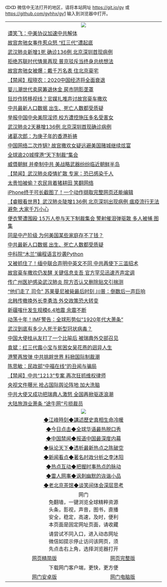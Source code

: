 ↀↀ 微信中无法打开的地区，请将本站网址 https://git.io/gy 或 https://github.com/gyhhx/gy1 输入到浏览器中打开。 

 <table>

  <tr>
    <td colspan="2" align=center><img src="https://cdn.jsdelivr.net/gh/gyoupiodf/im1/20190822-2.jpg"></td>
 </tr>
<tr><td colspan="2" align="left"><a href="https://xball.casa/oo.aspx?name=c1119573&key=eqxowaguscvmxdgc&from=gy">谭笑飞：中美协议加速中共解体</a></td></tr>
<tr><td colspan="2" align="left"><a href="https://xball.casa/oo.aspx?name=c1119575&key=eqxowaguscvmxdgc&from=gy">故宫奔驰女事件惹众怒 “红三代”遭起底</a></td></tr>
<tr><td colspan="2" align="left"><a href="https://xball.casa/oo.aspx?name=c1119562&key=eqxowaguscvmxdgc&from=gy">武汉肺炎新增1死 确诊136例 北京深圳首现病例</a></td></tr>
<tr><td colspan="2" align="left"><a href="https://xball.casa/oo.aspx?name=c1119576&key=eqxowaguscvmxdgc&from=gy">拒绝苏联时代情景再现 普京驳斥当终身总统想法</a></td></tr>
<tr><td colspan="2" align="left"><a href="https://xball.casa/oo.aspx?name=c1119543&key=eqxowaguscvmxdgc&from=gy">故宫奔驰女被爆：戴千万名表 住北京豪宅</a></td></tr>
<tr><td colspan="2" align="left"><a href="https://xball.casa/oo.aspx?name=c1119578&key=eqxowaguscvmxdgc&from=gy">【禁闻】程晓农：2020中国经济将全面衰退</a></td></tr>
<tr><td colspan="2" align="left"><a href="https://xball.casa/oo.aspx?name=c1119569&key=eqxowaguscvmxdgc&from=gy">婴儿潮世代卖房筹退休金 房市阴影垄罩</a></td></tr>
<tr><td colspan="2" align="left"><a href="https://xball.casa/oo.aspx?name=c1119544&key=eqxowaguscvmxdgc&from=gy">狂炒作转移视线？官媒扎堆声讨故宫豪车撒欢</a></td></tr>
<tr><td colspan="2" align="left"><a href="https://xball.casa/oo.aspx?name=c1119579&key=eqxowaguscvmxdgc&from=gy">中共最新人口数据 出生、死亡人数都受质疑</a></td></tr>
<tr><td colspan="2" align="left"><a href="https://xball.casa/oo.aspx?name=c1119557&key=eqxowaguscvmxdgc&from=gy">举报中国中央美院淫师 校方遭控施压多名受害女</a></td></tr>
<tr><td colspan="2" align="left"><a href="https://xball.casa/oo.aspx?name=c1119585&key=eqxowaguscvmxdgc&from=gy">武汉肺炎2天暴增136例 北京深圳首现确诊病例</a></td></tr>
<tr><td colspan="2" align="left"><a href="https://xball.casa/oo.aspx?name=c1119574&key=eqxowaguscvmxdgc&from=gy">诸葛次郎：为庚子年的香港祈祷</a></td></tr>
<tr><td colspan="2" align="left"><a href="https://xball.casa/oo.aspx?name=c1119559&key=eqxowaguscvmxdgc&from=gy">中国网络二次炸锅? 故宫撒欢女疑远避美国赌城继续炫富</a></td></tr>
<tr><td colspan="2" align="left"><a href="https://xball.casa/oo.aspx?name=c1119518&key=eqxowaguscvmxdgc&from=gy">全球逾20城撑港“天下制裁”集会</a></td></tr>
<tr><td colspan="2" align="left"><a href="https://xball.casa/oo.aspx?name=c1119602&key=eqxowaguscvmxdgc&from=gy">威慑朝鲜 并牵制中共 美战略武器纷纷临近朝鲜半岛</a></td></tr>
<tr><td colspan="2" align="left"><a href="https://xball.casa/oo.aspx?name=c1119583&key=eqxowaguscvmxdgc&from=gy">【禁闻】武汉肺炎疫情扩散 专家：恐已感染千人</a></td></tr>
<tr><td colspan="2" align="left"><a href="https://xball.casa/oo.aspx?name=c1119600&key=eqxowaguscvmxdgc&from=gy">太贵怕被偷？农民背着猪耕田 笑翻网络</a></td></tr>
<tr><td colspan="2" align="left"><a href="https://xball.casa/oo.aspx?name=c1119567&key=eqxowaguscvmxdgc&from=gy">iPhone终于可长截图了！一个动作撷取完整网页还能编辑</a></td></tr>
<tr><td colspan="2" align="left"><a href="https://xball.casa/oo.aspx?name=c1119612&key=eqxowaguscvmxdgc&from=gy">【睿眼看世界】武汉肺炎陡增136例 北京深圳出现病例 瘟疫流行无法避免 大家千万小心</a></td></tr>
<tr><td colspan="2" align="left"><a href="https://xball.casa/oo.aspx?name=c1119601&key=eqxowaguscvmxdgc&from=gy">便衣警遭围殴 15万人参与天下制裁集会  警射催泪弹驱散 多人被捕 图集</a></td></tr>
<tr><td colspan="2" align="left"><a href="https://xball.casa/oo.aspx?name=c1119568&key=eqxowaguscvmxdgc&from=gy">同是中产阶级 为何美国某些家庭存不了钱？</a></td></tr>
<tr><td colspan="2" align="left"><a href="https://xball.casa/oo.aspx?name=c1119571&key=eqxowaguscvmxdgc&from=gy">中共最新人口数据 出生、死亡人数都受质疑</a></td></tr>
<tr><td colspan="2" align="left"><a href="https://xball.casa/oo.aspx?name=c1119572&key=eqxowaguscvmxdgc&from=gy">中科院“木兰”编程语言抄袭Python</a></td></tr>
<tr><td colspan="2" align="left"><a href="https://xball.casa/oo.aspx?name=c1119619&key=eqxowaguscvmxdgc&from=gy">又被抓住了！缅中联合声明中英文不同 中共再使下三滥招术</a></td></tr>
<tr><td colspan="2" align="left"><a href="https://xball.casa/oo.aspx?name=c1119558&key=eqxowaguscvmxdgc&from=gy">故宫豪车撒欢仍发酵 关键信息支吾 官方罕见迅速齐声定调</a></td></tr>
<tr><td colspan="2" align="left"><a href="https://xball.casa/oo.aspx?name=c1119570&key=eqxowaguscvmxdgc&from=gy">传广州医护感染武汉肺炎 院方否认又删除贴文引揣测</a></td></tr>
<tr><td colspan="2" align="left"><a href="https://xball.casa/oo.aspx?name=c1119620&key=eqxowaguscvmxdgc&from=gy">“他们走了 司令” 苏莱曼尼被毙最后时刻 川普：倒数后一声巨响</a></td></tr>
<tr><td colspan="2" align="left"><a href="https://xball.casa/oo.aspx?name=c1119549&key=eqxowaguscvmxdgc&from=gy">北韩传撤换外长李勇浩 外交政策恐大转变</a></td></tr>
<tr><td colspan="2" align="left"><a href="https://xball.casa/oo.aspx?name=c1119561&key=eqxowaguscvmxdgc&from=gy">新疆喀什发生规模6.4地震  余震不断</a></td></tr>
<tr><td colspan="2" align="left"><a href="https://xball.casa/oo.aspx?name=c1119566&key=eqxowaguscvmxdgc&from=gy">动荡十年！IMF警告：全球形势似“1920年代大萧条”</a></td></tr>
<tr><td colspan="2" align="left"><a href="https://xball.casa/oo.aspx?name=c1119577&key=eqxowaguscvmxdgc&from=gy">武汉到底有多少人死于新型冠状病毒？</a></td></tr>
<tr><td colspan="2" align="left"><a href="https://xball.casa/oo.aspx?name=c1119626&key=eqxowaguscvmxdgc&from=gy">中国大使桂从友打了一个比喻后 被瑞典外交部召见</a></td></tr>
<tr><td colspan="2" align="left"><a href="https://xball.casa/oo.aspx?name=c1119528&key=eqxowaguscvmxdgc&from=gy">袁斌：红三代露小宝与贫困女吴花燕的迥异人生</a></td></tr>
<tr><td colspan="2" align="left"><a href="https://xball.casa/oo.aspx?name=c1119599&key=eqxowaguscvmxdgc&from=gy">港警再放弹 中共挑衅世界 料掀国际制裁潮</a></td></tr>
<tr><td colspan="2" align="left"><a href="https://xball.casa/oo.aspx?name=c1119534&key=eqxowaguscvmxdgc&from=gy">陈思敏：民政部“中福在线”的丑闻与骗局</a></td></tr>
<tr><td colspan="2" align="left"><a href="https://xball.casa/oo.aspx?name=c1119584&key=eqxowaguscvmxdgc&from=gy">【禁闻】中共“1213”专案 再次狂抓维权律师</a></td></tr>
<tr><td colspan="2" align="left"><a href="https://xball.casa/oo.aspx?name=c1119560&key=eqxowaguscvmxdgc&from=gy">央视文件曝光 抢占国际舆论阵地 加大洗脑</a></td></tr>
<tr><td colspan="2" align="left"><a href="https://xball.casa/oo.aspx?name=c1119616&key=eqxowaguscvmxdgc&from=gy">中共大使又成功把瑞典人激怒  全国再掀驱逐浪潮</a></td></tr>
<tr><td colspan="2" align="left"><a href="https://xball.casa/oo.aspx?name=c1119582&key=eqxowaguscvmxdgc&from=gy">大陆旅游业萧条 “途牛网”亏损裁员</a></td></tr>

 <tr>
   <td colspan="2" align=center><img src="https://cdn.jsdelivr.net/gh/gyoupiodf/im1/jf-1.jpg"></td>
  </tr>
   <tr>
   <td colspan="2" align=center> 
<a href="https://xball.casa/oo.aspx?name=c922850&key=eqxowaguscvmxdgc&from=gy&tag=9877">◆江峰時刻◆講述歷史真相生命冷暖</a><br/>
    </td>
  </tr>
   <tr>
   <td colspan="2" align=center> 
<a href="https://xball.casa/oo.aspx?name=c816850&key=eqxowaguscvmxdgc&from=gy&tag=9877">◆今日点击◆全球华语最热脱口秀</a><br/>
    </td>
  </tr>
  <tr>
  <td colspan="2" align=center>
<a href="https://xball.casa/oo.aspx?name=c816860&key=eqxowaguscvmxdgc&from=gy&tag=99733110">◆中国禁闻◆报道中国最深度内幕</a><br/>
   </tr>
  <tr>
     <td colspan="2" align=center>
<a href="https://xball.casa/oo.aspx?name=c816855&key=eqxowaguscvmxdgc&from=gy&tag=997110">◆纵论天下◆透析最新热点之陈破空</a><br/>
   </tr>
   <tr>
      <td colspan="2" align=center>
<a href="https://xball.casa/oo.aspx?name=c838308&key=eqxowaguscvmxdgc&from=gy&tag=9973110">◆新闻看点◆著名时政分析之李沐阳</a><br/>
   </tr>
   <tr>
     <td colspan="2" align=center>
<a href="https://xball.casa/oo.aspx?name=c816852&key=eqxowaguscvmxdgc&from=gy&tag=9733110">◆热点互动◆把握时事热点的脉动</a><br/>
   </tr>
   <tr>
      <td colspan="2" align=center>
<a href="https://xball.casa/oo.aspx?name=c816694&key=eqxowaguscvmxdgc&from=gy&tag=93310">◆雷人网事◆讽刺幽默的诙谐小品</a><br/>
   </tr>
   <tr>
    <td colspan="2" align=center>
<a href="https://xball.casa/oo.aspx?name=c816650&key=eqxowaguscvmxdgc&from=gy&tag=9973110">◆老北京茶馆◆谈笑间体会深层思考</a><br/>
   </tr>
<tr>
    <td colspan="2" align="center">网门<br/>免翻墙，一键浏览全球精粹资源<br/>头条，影视，声音，图书，直播<br/>安全，稳定，高速，及时，便利<br/>本页面是固定网址页面，请收藏</td>
  <tr>
  <tr>
    <td colspan="2" align="center">请尝试不同入口，进入动态网址<br/>微信如提示停止访问该网页，须<br/>先点击右上角，选择浏览器打开</td>
  <tr>  
  <tr>
    <td align="center"><a href="https://gitcdn.xyz/repo/otiny/up/master/show002.htm">网页精简版</a></td>
    <td align="center"><a href="https://gitcdn.xyz/repo/otiny/up/master/show001.htm">网页完整版</a></td>
  </tr>
  <tr>
    <td colspan="2" align="center">下载网门客户端，更快，更方便</td>
  <tr>
  <tr>
    <td align="center"><a href="https://raw.githubusercontent.com/opipe/up/master/oGatea.apk">网门安卓版</a></td>
    <td align="center"><a href="https://raw.githubusercontent.com/opipe/up/master/oGate.zip">网门电脑版</a></td>
  </tr>

</table>

